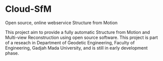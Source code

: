 # Cloud-SfM
Open source, online webservice Structure from Motion 


This project aim to provide a fully automatic Structure from Motion and Multi-view Reconstruction using open source software. This project is part of a reseach in Department of Geodetic Engineering, Faculty of Engineering, Gadjah Mada University, and is still in early development phase. 
